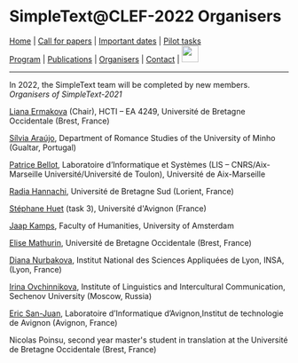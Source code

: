 # SimpleText@CLEF-2022 Organisers

[Home](./) | [Call for papers](./CFP) | [Important dates](./dates) | [Pilot tasks](./tasks)  
[Program](./program) | [Publications](./publications) | [Organisers](./organisers) | [Contact](./contact) | [<img src="https://github.com/simpletext-madics/2021/blob/main/clef/FR.png?raw=true" width="30">](../fr/organisation)

---
In 2022, the SimpleText team will be completed by new members.
*Organisers of SimpleText-2021*

[Liana Ermakova](https://www.univ-brest.fr/hcti/menu/Membres/Enseignants-chercheurs/Ermakova--Liana) (Chair), HCTI – EA 4249, Université de Bretagne Occidentale (Brest, France)

[Sílvia Araújo](http://cehum.ilch.uminho.pt/researchers/25), Department of Romance Studies of the University of Minho (Gualtar, Portugal)

[Patrice Bellot](https://ins2i.cnrs.fr/fr/personne/patrice-bellot), Laboratoire d’Informatique et Systèmes (LIS – CNRS/Aix-Marseille Université/Université de Toulon), Université de Aix-Marseille

[Radia Hannachi](https://fr.linkedin.com/in/radia-hannachi-0157141b), Université de Bretagne Sud (Lorient, France)

[Stéphane Huet](https://cv.archives-ouvertes.fr/shuet) (task 3), Université d'Avignon (France)

[Jaap Kamps](https://e.humanities.uva.nl/), Faculty of Humanities, University of Amsterdam

[Elise Mathurin](https://www.univ-brest.fr/hcti/menu/Membres/Enseignants-chercheurs/Mathurin--Elise), Université de Bretagne Occidentale (Brest, France)

[Diana Nurbakova](https://liris.cnrs.fr/page-membre/diana-nurbakova),  Institut National des Sciences Appliquées de Lyon, INSA, (Lyon, France)

[Irina Ovchinnikova](https://scholar.google.com/citations?user=WYESafoAAAAJ&hl=en), Institute of Linguistics and Intercultural Communication, Sechenov University (Moscow, Russia)

[Eric San-Juan](https://termwatch.es/), Laboratoire d’Informatique d’Avignon,Institut de technologie de Avignon (Avignon, France)

Nicolas Poinsu, second year master's student in translation at the Université de Bretagne Occidentale (Brest, France)





